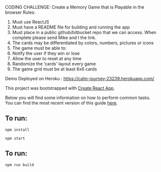  
 
 
 CODING CHALLENGE:
Create a Memory Game that is Playable in the browser
Rules:
1.	Must use ReactJS
2.	Must have a README file for building and running the app
3.	Must place in a public github/bitbucket repo that we can access. When complete please send Mike and I the link.
4.	The cards may be differentiated by colors, numbers, pictures or icons
5.	The game must be able to: 
1.	Notify the user if they win or lose
2.	Allow the user to reset at any time
3.	Randomize the ‘cards’ layout every game
4.	The game grid must be at least 6x6 cards

Demo Deployed on Heroku : https://calm-journey-23239.herokuapp.com/


This project was bootstrapped with [Create React App](https://github.com/facebookincubator/create-react-app).

Below you will find some information on how to perform common tasks.<br>
You can find the most recent version of this guide [here](https://github.com/facebookincubator/create-react-app/blob/master/packages/react-scripts/template/README.md).


## To run:
```
npm install
```
```
npm start
```

## To run:

```
npm run build

```
